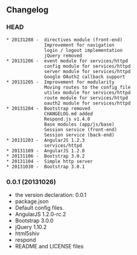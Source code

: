 ## Changelog

### HEAD

```
* 20131208 -  directives module (front-end)
              Improvement for navigation
              login / logout implementation
              jQuery removed
* 20131206 -  event module for services/httpd
              config module for services/httpd
              server module for services/httpd
              Google OAuth2 callback support
* 20131205 -  Improvement for modularity
              Moving routes to the config file
              utilex module for services/httpd
              route module for services/httpd
              oauth2 module for services/httpd
* 20131204 -  Bootstrap removed
              CHANGELOG.md added
              Respond.js v1.4.0
              Base modules (app/js/base)
              Session service (front-end)
              Session service (back-end)
* 20131203 -  AngularJS 1.2.3
              services/httpd
* 20131109 -  AngularJS 1.2.0
* 20131106 -  Bootstrap 3.0.2
* 20131104 -  Simple http server
* 20131030 -  Bootstrap 3.0.1
```

### 0.0.1 (20131026)

* the version declaration: 0.0.1
* package.json
* Default config files.
* AngularJS 1.2.0-rc.2
* Bootstrap 3.0.0
* jQuery 1.10.2
* html5shiv
* respond
* README and LICENSE files